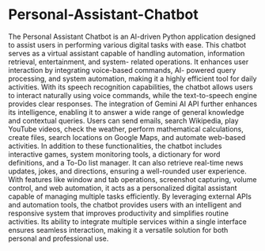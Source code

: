 # Personal-Assistant-Chatbot
The Personal Assistant Chatbot is an AI-driven Python application designed to assist users in performing various digital tasks with ease. This chatbot serves as a virtual assistant capable of handling automation, information retrieval, entertainment, and system- related operations. It enhances user interaction by integrating voice-based commands, AI- powered query processing, and system automation, making it a highly efficient tool for daily activities.
With its speech recognition capabilities, the chatbot allows users to interact naturally using voice commands, while the text-to-speech engine provides clear responses. The integration of Gemini AI API further enhances its intelligence, enabling it to answer a wide range of general knowledge and contextual queries. Users can send emails, search Wikipedia, play YouTube videos, check the weather, perform mathematical calculations, create files, search locations on Google Maps, and automate web-based activities.
In addition to these functionalities, the chatbot includes interactive games, system monitoring tools, a dictionary for word definitions, and a To-Do list manager. It can also retrieve real-time news updates, jokes, and directions, ensuring a well-rounded user experience. With features like window and tab operations, screenshot capturing, volume control, and web automation, it acts as a personalized digital assistant capable of managing multiple tasks efficiently.
By leveraging external APIs and automation tools, the chatbot provides users with an intelligent and responsive system that improves productivity and simplifies routine activities. Its ability to integrate multiple services within a single interface ensures seamless interaction, making it a versatile solution for both personal and professional use.
